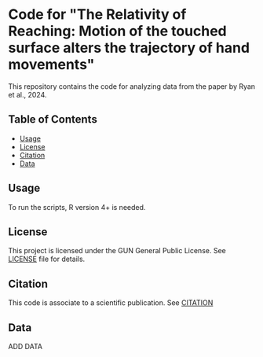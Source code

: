 # Code for "The Relativity of Reaching: Motion of the touched surface alters the trajectory of hand movements"

This repository contains the code for analyzing data from the paper by Ryan et al., 2024.

## Table of Contents

- [Usage](#usage)
- [License](#license)
- [Citation](#citation)
- [Data](#data)

## Usage

To run the scripts, R version 4+ is needed. 

## License

This project is licensed under the GUN General Public License. See [LICENSE](LICENSE.md) file for details. 

## Citation

This code is associate to a scientific publication. See [CITATION](citation.txt)

## Data

ADD DATA
